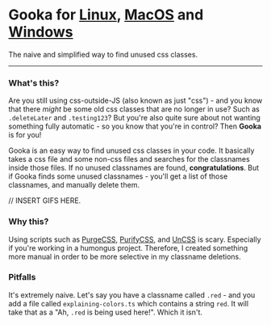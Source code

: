 

# Gooka for [Linux](/), [MacOS](/) and [Windows](/)
The naive and simplified way to find unused css classes.

---

### What's this?
Are you still using css-outside-JS (also known as just "css") - and you know that there *might* be some old css classes that are no longer in use? Such as `.deleteLater` and `.testing123`? But you're also quite sure about not wanting something fully automatic - so you know that you're in control? Then **Gooka** is for you!

Gooka is an easy way to find unused css classes in your code. It basically takes a css file and some non-css files and searches for the classnames inside those files. If no unused classnames are found, **congratulations**. But if Gooka finds some unused classnames - you'll get a list of those classnames, and manually delete them.

// INSERT GIFS HERE.

### Why this?
Using scripts such as [PurgeCSS](https://github.com/FullHuman/purgecss), [PurifyCSS](https://github.com/purifycss/purifycss), and [UnCSS](https://github.com/uncss/uncss) is scary. Especially if you're working in a humongus project. Therefore, I created something more manual in order to be more selective in my classname deletions.

### Pitfalls
It's extremely naive. Let's say you have a classname called `.red` - and you add a file called `explaining-colors.ts` which contains a string `red`. It will take that as a "Ah, `.red` is being used here!". Which it isn't. 